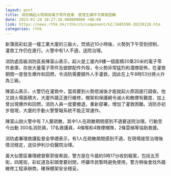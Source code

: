 ```yaml
---
layout: post
title: 消防稱起火現場為電子零件倉庫　曾發生爆炸令撲救困難
date: 2023-01-28 18:27:28.000000000 +08:00
link: https://news.rthk.hk/rthk/ch/component/k2/1685590-20230128.htm
categories: rthk
---
```


新蒲崗彩虹道一幢工業大廈的三級火，焚燒近10小時後，火勢到下午受到控制，灌救工作仍在進行。火警中有1人不適，送院治理。

消防處高級消防區長陳富山表示，起火是工廈內9樓一個面積20乘20米的電子零件倉庫，存放大量電子零件及塑膠配件外殼，令火勢非常猛烈和濃煙密佈，在灌救期間一度發生爆炸和回燃，令消防需要額外人手灌救，因此在上午8時53分將火升為三級。

陳富山表示，火警仍在灌救中，當局要到火勢熄滅後才能就起火原因進行調查。他又說火場面積大，大廈外牆正進行維修，棚架和保護網令滅火和散煙有難度，加上曾出現爆炸和回燃，消防人員一度要撤退，重新部署，增加了灌救困難。消防亦初步發現，大廈的手動火警警報系統不能正常運作。

陳富山說火警中有 7人要疏散，其中1人在疏散期間感到不適要送院治理。行動至今出動 300名消防員，17名救護員，4條喉和4隊煙帽隊，2條雲梯等協助救援。

消防處署理救護監督金學禮表示，有1人在疏散期間感到不適，在現場接受治理後情況穩定，送往伊利沙伯醫院治理。

黃大仙警區署理總督察郭俊希說，警方是在今晨約5時17分收到報案，包括五芳街，四尾街，彩虹道及彩頤里要封閉，呼籲市民暫時避免使用，警方稍後會找外牆維修工程承辦商，確保棚架安全穩妥。
